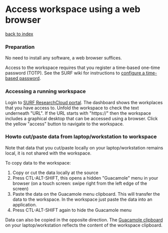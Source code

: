# Access workspace using a web browser
[back to index](../primer-for-users.md)

### Preparation
No need to install any software, a web browser suffices.

Access to the workspace requires that you register a time-based 
one-time password (TOTP). See the SURF wiki for instructions 
to [configure a time-based password](https://servicedesk.surfsara.nl/wiki/display/WIKI/Log+in+to+your+workspace).


### Accessing a running workspace
Login to [SURF ResearchCloud portal](https://portal.live.surfresearchcloud.nl).
The dashboard shows the workplaces that you have access to.
Unfold the workspace to check the text underneath "URL".
If the URL starts with "https://" then the workspace includes 
a graphical desktop that can be accessed using a browser.
Click the yellow "access" button to navigate to the workspace.

### Howto cut/paste data from laptop/workstation to workspace
Note that data that you cut/paste locally on your laptop/workstation 
remains local, it is not shared with the workspace.

To copy data to the workspace:
1. Copy or cut the data locally at the source
2. Press CTL-ALT-SHIFT, this opens a hidden "Guacamole" menu in your browser
   (on a touch screen: swipe right from the left edge of the screen)
3. Paste the data on the Guacamole menu clipboard.
   This will transfer the data to the workspace.
   In the workspace just paste the data into an application.
4. Press CTL-ALT-SHIFT again to hide the Guacamole menu 

Data can also be copied in the opposite direction. 
The [Guacamole clipboard](https://guacamole.apache.org/doc/gug/using-guacamole.html#using-the-clipboard) 
on your laptop/workstation reflects the content of the workspace clipboard. 




 



 

